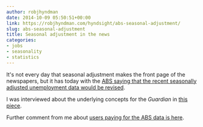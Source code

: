 ```yaml
---
author: robjhyndman
date: 2014-10-09 05:50:51+00:00
link: https://robjhyndman.com/hyndsight/abs-seasonal-adjustment/
slug: abs-seasonal-adjustment
title: Seasonal adjustment in the news
categories:
- jobs
- seasonality
- statistics
---
```


It's not every day that seasonal adjustment makes the front page of the newspapers, but it has today with the [ABS saying that the recent seasonally adjusted unemployment data would be revised](http://www.abc.net.au/news/2014-10-08/abs-abandons-seasonal-adjustment-for-latest-jobs-data/5798650).

I was interviewed about the underlying concepts for the _Guardian_ in [this piece](http://www.theguardian.com/news/datablog/2014/oct/09/abs-jobs-and-unemployment-figures-key-questions-answered-by-an-expert).

Further comment from me about [users paying for the ABS data is here](http://www.theguardian.com/australia-news/2014/oct/09/paying-for-abs-data-experts-warn-hockey-idea-extremely-detrimental).
